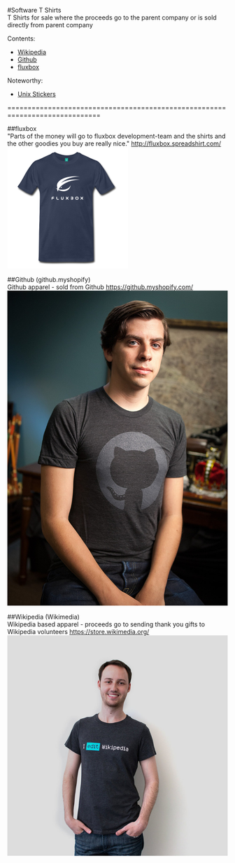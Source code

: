#Software T Shirts    
T Shirts for sale where the proceeds go to the parent company or is sold directly from parent company

Contents:
- [Wikipedia](https://github.com/TylerNakamura/Software-Tee-Shirts#wikipedia-wikimedia)
- [Github](https://github.com/TylerNakamura/Software-Tee-Shirts#github-githubmyshopify)
- [fluxbox](https://github.com/TylerNakamura/Software-Tee-Shirts#fluxbox)

Noteworthy:
- [Unix Stickers](http://www.unixstickers.com/)

=============================================================================

##fluxbox     
"Parts of the money will go to fluxbox development-team and the shirts and the other goodies you buy are really nice."
http://fluxbox.spreadshirt.com/
![Alt text](/images/fluxbox.png)

##Github (github.myshopify)     
Github apparel - sold from Github
https://github.myshopify.com/
![Alt text](/images/github-shirt.jpg)

##Wikipedia (Wikimedia)     
Wikipedia based apparel - proceeds go to sending thank you gifts to Wikipedia volunteers
https://store.wikimedia.org/
![Alt text](/images/I-edit-wiki-tee-shirt.jpg)
